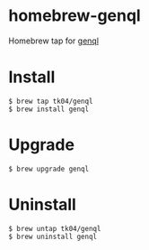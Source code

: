 # homebrew-genql
Homebrew tap for <a href="https://github.com/tk04/genql">genql</a>
# Install
```
$ brew tap tk04/genql
$ brew install genql
```
# Upgrade
```
$ brew upgrade genql
```
# Uninstall
```
$ brew untap tk04/genql
$ brew uninstall genql
```
